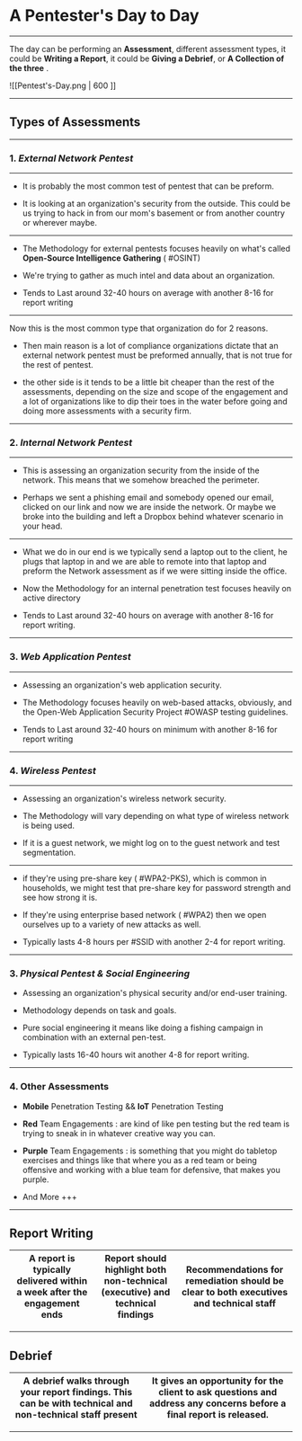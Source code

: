 # A Pentester's Day to Day

---

The day can be performing an **Assessment**, different assessment types, it could be **Writing a Report**, it could be **Giving a Debrief**, or **A Collection of the three** .

![[Pentest's-Day.png | 600 ]]

---

## Types of Assessments

---

### 1. ***External Network Pentest***

---

- It is probably the most common test of pentest that can be preform. 

- It is looking at an organization's security from the outside. This could be us trying to hack in from our mom's basement or from another country or wherever maybe.

---

- The Methodology for external pentests focuses heavily on what's called **Open-Source Intelligence Gathering** ( #OSINT)

-  We're trying to gather as much intel and data about an organization.

- Tends to Last around 32-40 hours on average with another 8-16 for report writing 

---

Now this is the most common type that organization do for 2 reasons.

- Then main reason is a lot of compliance organizations dictate that an external network pentest must be preformed annually, that is not true for the rest of pentest.

- the other side is  it tends to be a little bit cheaper than the rest of the assessments, depending on the size and scope of the engagement and a lot of organizations like to dip their toes in the water before going and doing more assessments with a security firm.

---

### 2. ***Internal Network Pentest***

---

- This is assessing an organization security from the inside of the network. This means that we somehow breached the perimeter.

- Perhaps we sent a phishing email and somebody opened our email, clicked on our link and now we are inside the network. Or maybe we broke into the building and left a Dropbox behind whatever scenario in your head.

---

- What we do in our end is we typically send a laptop out to the client, he plugs that laptop in and we are able to remote into that laptop and preform the Network assessment as if we were sitting inside the office. 

- Now the Methodology for an internal penetration test focuses heavily on active directory

- Tends to Last around 32-40 hours on average with another 8-16 for report writing.

---

### 3. *Web Application Pentest*

---

- Assessing an organization's web application security.

- The Methodology focuses heavily on web-based attacks, obviously, and the Open-Web Application Security Project #OWASP testing guidelines.

- Tends to Last around 32-40 hours on minimum with another 8-16 for report writing 

---

### 4. *Wireless Pentest*

---

- Assessing an organization's wireless network security. 

- The Methodology will vary depending on what type of wireless network is being used.

- If it is a guest network, we might log on to the guest network and test segmentation.

---

- if they're using pre-share key ( #WPA2-PKS), which is common in households, we might test that pre-share key for password strength and see how strong it is.

- If they're using enterprise based network ( #WPA2) then we open ourselves up to a variety of new attacks as well.

- Typically lasts 4-8 hours per #SSID with another 2-4 for report writing.

---

### 3. *Physical Pentest & Social Engineering*

- Assessing an organization's physical security and/or end-user training.

- Methodology depends on task and goals.

- Pure social engineering it means like doing a fishing campaign in combination with an external pen-test.

- Typically lasts 16-40 hours wit another 4-8 for report writing.

---

### 4. Other Assessments

- **Mobile** Penetration Testing  &&  **IoT** Penetration Testing

- **Red** Team Engagements : are kind of like pen testing but the red team is trying to sneak in in whatever creative way you can.

- **Purple** Team Engagements : is something that you might do tabletop exercises and things like that where you as a red team or being offensive and working with a blue team for defensive, that makes you purple.

- And More +++

---

## Report Writing

| A report is typically delivered within a week after the engagement ends | Report should highlight both non-technical (executive) and technical findings | Recommendations for remediation should be clear to both executives and technical staff |
|:-----------------------------------------------------------------------:|:-----------------------------------------------------------------------------:|:--------------------------------------------------------------------------------------:|


---

## Debrief

| A debrief walks through your report findings. This can be with technical and non-technical staff present | It gives an opportunity for the client to ask questions and address any concerns before a final report is released. |
|:--------------------------------------------------------------------------------------------------------:|:-------------------------------------------------------------------------------------------------------------------:|


---
